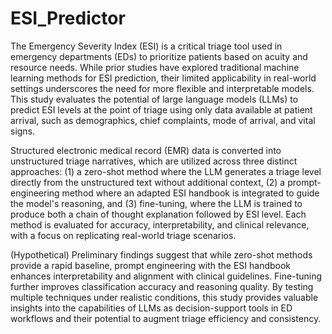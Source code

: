 # ESI_Predictor

The Emergency Severity Index (ESI) is a critical triage tool used in emergency departments (EDs) to prioritize patients based on acuity and resource needs. While prior studies have explored traditional machine learning methods for ESI prediction, their limited applicability in real-world settings underscores the need for more flexible and interpretable models. This study evaluates the potential of large language models (LLMs) to predict ESI levels at the point of triage using only data available at patient arrival, such as demographics, chief complaints, mode of arrival, and vital signs.

Structured electronic medical record (EMR) data is converted into unstructured triage narratives, which are utilized across three distinct approaches: (1) a zero-shot method where the LLM generates a triage level directly from the unstructured text without additional context, (2) a prompt-engineering method where an adapted ESI handbook is integrated to guide the model's reasoning, and (3) fine-tuning, where the LLM is trained to produce both a chain of thought explanation followed by ESI level. Each method is evaluated for accuracy, interpretability, and clinical relevance, with a focus on replicating real-world triage scenarios.

(Hypothetical) Preliminary findings suggest that while zero-shot methods provide a rapid baseline, prompt engineering with the ESI handbook enhances interpretability and alignment with clinical guidelines. Fine-tuning further improves classification accuracy and reasoning quality. By testing multiple techniques under realistic conditions, this study provides valuable insights into the capabilities of LLMs as decision-support tools in ED workflows and their potential to augment triage efficiency and consistency.
